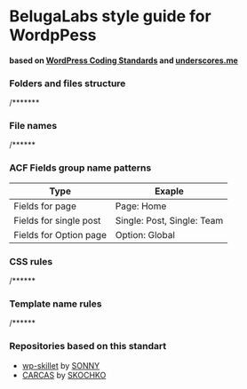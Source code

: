 # BelugaLabs style guide for WordpPess
#### based on [WordPress Coding Standards](https://codex.wordpress.org/WordPress_Coding_Standards) and [underscores.me](https://github.com/Automattic/_s) 


### Folders and files structure
/*******

### File names
/******

### ACF Fields group name patterns
| Type|Exaple |
|---|---|
|Fields for page|Page: Home|
|Fields for single post|Single: Post, Single: Team|
|Fields for Option page|Option: Global|



### CSS rules
/******

### Template name rules
/******


### Repositories based on this standart
- [wp-skillet](https://github.com/iceanothers/wp-skillet) by [SONNY](https://github.com/iceanothers)
- [CARCAS](https://github.com/vskochko/carcas) by [SKOCHKO](https://github.com/vskochko)
